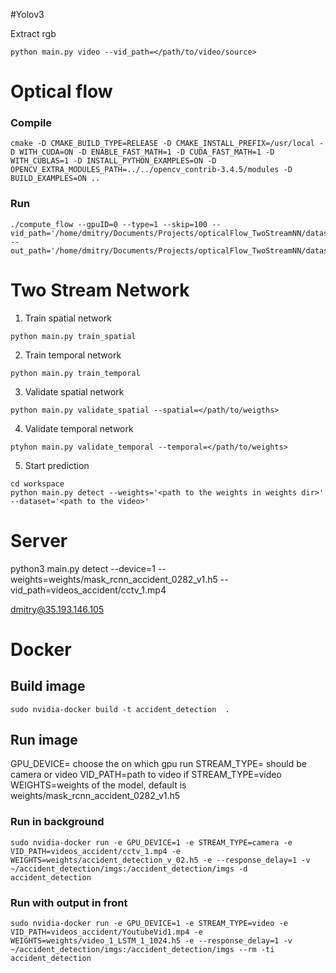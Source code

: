 
#Yolov3

Extract rgb 

```
python main.py video --vid_path=</path/to/video/source>
```


# Optical flow 

### Compile

```
cmake -D CMAKE_BUILD_TYPE=RELEASE -D CMAKE_INSTALL_PREFIX=/usr/local -D WITH_CUDA=ON -D ENABLE_FAST_MATH=1 -D CUDA_FAST_MATH=1 -D WITH_CUBLAS=1 -D INSTALL_PYTHON_EXAMPLES=ON -D OPENCV_EXTRA_MODULES_PATH=../../opencv_contrib-3.4.5/modules -D BUILD_EXAMPLES=ON ..
```

### Run

```
./compute_flow --gpuID=0 --type=1 --skip=100 --vid_path='/home/dmitry/Documents/Projects/opticalFlow_TwoStreamNN/dataset/videos' --out_path='/home/dmitry/Documents/Projects/opticalFlow_TwoStreamNN/dataset/output'
```

# Two Stream Network



1. Train spatial network 

```
python main.py train_spatial
```

2. Train temporal network 

```
python main.py train_temporal
```

3. Validate spatial network 

```
python main.py validate_spatial --spatial=</path/to/weigths>
```

4. Validate temporal network

```
ptyhon main.py validate_temporal --temporal=</path/to/weights>
```

5. Start prediction

```
cd workspace
python main.py detect --weights='<path to the weights in weights dir>' --dataset='<path to the video>'
```

# Server

python3 main.py detect --device=1 --weights=weights/mask_rcnn_accident_0282_v1.h5 --vid_path=videos_accident/cctv_1.mp4

dmitry@35.193.146.105

# Docker 

## Build image
```
sudo nvidia-docker build -t accident_detection  .
```

## Run image

GPU_DEVICE= choose the on which gpu run
STREAM_TYPE= should be camera or video
VID_PATH=path to video if STREAM_TYPE=video
WEIGHTS=weights of the model, default is weights/mask_rcnn_accident_0282_v1.h5


### Run in background
```
sudo nvidia-docker run -e GPU_DEVICE=1 -e STREAM_TYPE=camera -e VID_PATH=videos_accident/cctv_1.mp4 -e WEIGHTS=weights/accident_detection_v_02.h5 -e --response_delay=1 -v ~/accident_detection/imgs:/accident_detection/imgs -d accident_detection
```

### Run with output in front

```
sudo nvidia-docker run -e GPU_DEVICE=1 -e STREAM_TYPE=video -e VID_PATH=videos_accident/YoutubeVid1.mp4 -e WEIGHTS=weights/video_1_LSTM_1_1024.h5 -e --response_delay=1 -v ~/accident_detection/imgs:/accident_detection/imgs --rm -ti  accident_detection
```
